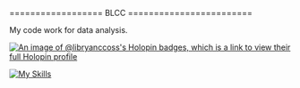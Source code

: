 ================== BLCC ========================

My code work for data analysis.

[![An image of @libryanccoss's Holopin badges, which is a link to view their full Holopin profile](https://holopin.me/libryanccoss)](https://holopin.io/@libryanccoss)

[![My Skills](https://skillicons.dev/icons?i=js,html,css,wasm)](https://skillicons.dev)
